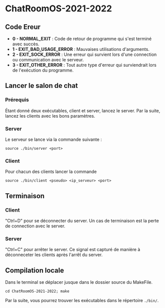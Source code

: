 # ChatRoomOS-2021-2022

## Code Ereur

- **0 - NORMAL_EXIT** : Code de retour de programme qui s'est terminé avec succès.
- **1 - EXIT_BAD_USAGE_ERROR** : Mauvaises utilisations d'arguments.
- **2 - EXIT_SOCK_ERROR** : Une erreur qui survient lors d'une connection ou communication avec le serveur.
- **3 - EXIT_OTHER_ERROR** : Tout autre type d'erreur qui surviendrait lors de l'exécution du programme.


## Lancer le salon de chat 

### Prérequis 
Étant donné deux exécutables, client et server, lancez le server.
Par la suite, lancez les clients avec les bons paramètres.


### Server 
Le serveur se lance via la commande suivante :
```shell 
source ./bin/server <port>
```


### Client 
Pour chacun des clients lancer la commande 
```shell 
source ./bin/client <pseudo> <ip_serveur> <port>
```

## Terminaison

### Client 
"Ctrl+D" pour se déconnecter du server.
Un cas de terminaison est la perte de connection avec le server.

### Server
"Ctrl+C" pour arrêter le server. Ce signal est capturé de manière à déconneceter les clients après l'arrêt du server.

## Compilation locale

Dans le terminal se déplacer jusque dans le dossier source du MakeFile.
```shell
cd ChatRoomOS-2021-2022; make
```

Par la suite, vous pourrez trouver les exécutables dans le répertoire ```./bin/```.
